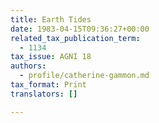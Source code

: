 ```yaml
---
title: Earth Tides
date: 1983-04-15T09:36:27+00:00
related_tax_publication_term:
  - 1134
tax_issue: AGNI 18
authors:
  - profile/catherine-gammon.md
tax_format: Print
translators: []

---
```

